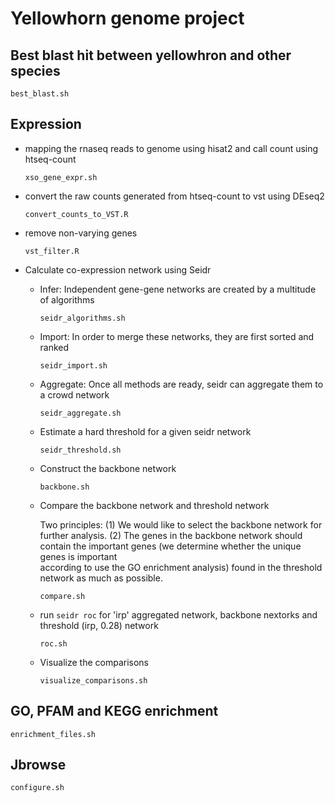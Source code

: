# Yellowhorn genome project

## Best blast hit between yellowhron and other species
`best_blast.sh`

## Expression
- mapping the rnaseq reads to genome using hisat2 and call count using htseq-count

  `xso_gene_expr.sh`

- convert the raw counts generated from htseq-count to vst using DEseq2

  `convert_counts_to_VST.R`

- remove non-varying genes

  `vst_filter.R`

- Calculate co-expression network using Seidr

  - Infer: Independent gene-gene networks are created by a multitude of algorithms
  
    `seidr_algorithms.sh`
    
  - Import: In order to merge these networks, they are first sorted and ranked
  
    `seidr_import.sh`
    
  - Aggregate: Once all methods are ready, seidr can aggregate them to a crowd network
  
    `seidr_aggregate.sh`
    
  - Estimate a hard threshold for a given seidr network
  
    `seidr_threshold.sh`

  - Construct the backbone network
  
    `backbone.sh`
    
  - Compare the backbone network and threshold network
  
    Two principles:
    (1) We would like to select the backbone network for further analysis.
    (2) The genes in the backbone network should contain the important genes (we determine whether the unique genes is important      
        according to use the GO enrichment analysis) found in the threshold network as much as possible.
  
    `compare.sh`
    
  - run `seidr roc` for 'irp' aggregated network, backbone nextorks and threshold (irp, 0.28) network
    
    `roc.sh`
    
  - Visualize the comparisons
  
    `visualize_comparisons.sh`

## GO, PFAM and KEGG enrichment
`enrichment_files.sh`

## Jbrowse

`configure.sh`

